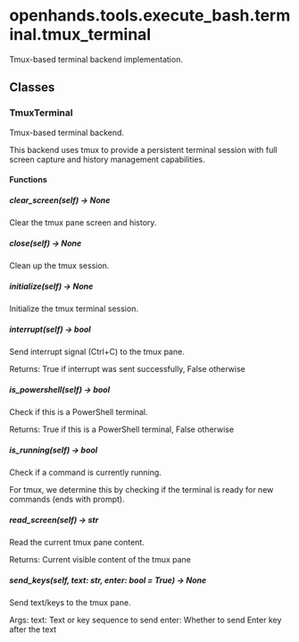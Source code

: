 # openhands.tools.execute_bash.terminal.tmux_terminal

Tmux-based terminal backend implementation.

## Classes

### TmuxTerminal

Tmux-based terminal backend.

This backend uses tmux to provide a persistent terminal session
with full screen capture and history management capabilities.

#### Functions

##### clear_screen(self) -> None

Clear the tmux pane screen and history.

##### close(self) -> None

Clean up the tmux session.

##### initialize(self) -> None

Initialize the tmux terminal session.

##### interrupt(self) -> bool

Send interrupt signal (Ctrl+C) to the tmux pane.

Returns:
    True if interrupt was sent successfully, False otherwise

##### is_powershell(self) -> bool

Check if this is a PowerShell terminal.

Returns:
    True if this is a PowerShell terminal, False otherwise

##### is_running(self) -> bool

Check if a command is currently running.

For tmux, we determine this by checking if the terminal
is ready for new commands (ends with prompt).

##### read_screen(self) -> str

Read the current tmux pane content.

Returns:
    Current visible content of the tmux pane

##### send_keys(self, text: str, enter: bool = True) -> None

Send text/keys to the tmux pane.

Args:
    text: Text or key sequence to send
    enter: Whether to send Enter key after the text

